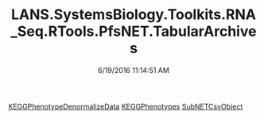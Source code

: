 ﻿---
title: LANS.SystemsBiology.Toolkits.RNA_Seq.RTools.PfsNET.TabularArchives
date: 6/19/2016 11:14:51 AM
---

[KEGGPhenotypeDenormalizeData](T-LANS.SystemsBiology.Toolkits.RNA_Seq.RTools.PfsNET.TabularArchives.KEGGPhenotypeDenormalizeData.html)
[KEGGPhenotypes](T-LANS.SystemsBiology.Toolkits.RNA_Seq.RTools.PfsNET.TabularArchives.KEGGPhenotypes.html)
[SubNETCsvObject](T-LANS.SystemsBiology.Toolkits.RNA_Seq.RTools.PfsNET.TabularArchives.SubNETCsvObject.html)
